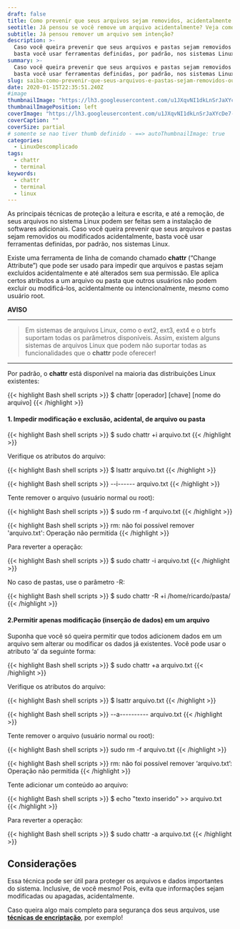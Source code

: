 ```yaml
---
draft: false
title: Como prevenir que seus arquivos sejam removidos, acidentalmente
seotitle: Já pensou se você remove um arquivo acidentalmente? Veja como prevenir que isso ocorra no Linux
subtitle: Já pensou remover um arquivo sem intenção? 
description: >-
  Caso você queira prevenir que seus arquivos e pastas sejam removidos ou modificados acidentalmente, 
  basta você usar ferramentas definidas, por padrão, nos sistemas Linux.
summary: >-
  Caso você queira prevenir que seus arquivos e pastas sejam removidos ou modificados acidentalmente, 
  basta você usar ferramentas definidas, por padrão, nos sistemas Linux.
slug: saiba-como-prevenir-que-seus-arquivos-e-pastas-sejam-removidos-ou-modificados-acidentalmente
date: 2020-01-15T22:35:51.240Z
#image
thumbnailImage: "https://lh3.googleusercontent.com/u1JXqvNI1dkLnSrJaXYcDe7-UwF9gxZirkc4Ydj_N5wJBvgRE4Zfyp-48Nt6RH_qcWzbMTUN6nxK5cx30Q=w1000-no-tmp.jpg"
thumbnailImagePosition: left
coverImage: "https://lh3.googleusercontent.com/u1JXqvNI1dkLnSrJaXYcDe7-UwF9gxZirkc4Ydj_N5wJBvgRE4Zfyp-48Nt6RH_qcWzbMTUN6nxK5cx30Q=w1000-no-tmp.jpg"
coverCaption: ""
coverSize: partial
# somente se nao tiver thumb definido - ==> autoThumbnailImage: true
categories:
  - LinuxDescomplicado
tags:
  - chattr
  - terminal
keywords:
  - chattr
  - terminal
  - linux
---
```


As principais técnicas de proteção a leitura e escrita, e até a remoção, de seus arquivos no sistema Linux podem ser feitas sem a instalação de softwares adicionais. Caso você queira prevenir que seus arquivos e pastas sejam removidos ou modificados acidentalmente, basta você usar ferramentas definidas, por padrão, nos sistemas Linux.

Existe uma ferramenta de linha de comando chamado **chattr** (&#8220;Change Attribute&#8221;) que pode ser usado para impedir que arquivos e pastas sejam excluídos acidentalmente e até alterados sem sua permissão. Ele aplica certos atributos a um arquivo ou pasta que outros usuários não podem excluir ou modificá-los, acidentalmente ou intencionalmente, mesmo como usuário root.

**AVISO**
***
> Em sistemas de arquivos Linux, como o ext2, ext3, ext4 e o btrfs suportam todas os parâmetros disponíveis. 
> Assim, existem alguns sistemas de arquivos Linux que podem não suportar todas as funcionalidades que o <strong>chattr</strong> pode oferecer!
***

Por padrão, o **chattr** está disponível na maioria das distribuições Linux existentes:

{{< highlight Bash shell scripts >}}
$ chattr [operador] [chave] [nome do arquivo]
{{< /highlight >}}

#### 1. Impedir modificação e exclusão, acidental, de arquivo ou pasta

{{< highlight Bash shell scripts >}}
$ sudo chattr +i arquivo.txt
{{< /highlight >}}

Verifique os atributos do arquivo:

{{< highlight Bash shell scripts >}}
$  lsattr arquivo.txt
{{< /highlight >}}

{{< highlight Bash shell scripts >}}
--i------ arquivo.txt
{{< /highlight >}}

Tente remover o arquivo (usuário normal ou root):

{{< highlight Bash shell scripts >}}
$  sudo rm -f arquivo.txt
{{< /highlight >}}

{{< highlight Bash shell scripts >}}
  rm: não foi possível remover 'arquivo.txt': Operação não permitida
{{< /highlight >}}

Para reverter a operação:

{{< highlight Bash shell scripts >}}
$  sudo chattr -i arquivo.txt
{{< /highlight >}}

No caso de pastas, use o parâmetro -R:

{{< highlight Bash shell scripts >}}
$  sudo chattr -R +i /home/ricardo/pasta/
{{< /highlight >}}

#### 2.Permitir apenas modificação (inserção de dados) em um arquivo

Suponha que você só queira permitir que todos adicionem dados em um arquivo sem alterar ou modificar os dados já existentes. Você pode usar o atributo &#8216;a&#8217; da seguinte forma:

{{< highlight Bash shell scripts >}}
$  sudo chattr +a arquivo.txt
{{< /highlight >}}

Verifique os atributos do arquivo:

{{< highlight Bash shell scripts >}}
$  lsattr arquivo.txt
{{< /highlight >}}

{{< highlight Bash shell scripts >}}
--a---------- arquivo.txt
{{< /highlight >}}

Tente remover o arquivo (usuário normal ou root):

{{< highlight Bash shell scripts >}}
  sudo rm -f arquivo.txt
{{< /highlight >}}

{{< highlight Bash shell scripts >}}
  rm: não foi possível remover &#8216;arquivo.txt&#8217;: Operação não permitida
{{< /highlight >}}

Tente adicionar um conteúdo ao arquivo:

{{< highlight Bash shell scripts >}}
$  echo "texto inserido" >> arquivo.txt
{{< /highlight >}}

Para reverter a operação:

{{< highlight Bash shell scripts >}}
$  sudo chattr -a arquivo.txt
{{< /highlight >}}


## Considerações

Essa técnica pode ser útil para proteger os arquivos e dados importantes do sistema. Inclusive, de você mesmo! Pois, evita que informações sejam modificadas ou apagadas, acidentalmente.

Caso queira algo mais completo para segurança dos seus arquivos, use **<a href="https://linuxdescomplicado.com.br/2016/09/saiba-como-enviar-e-receber-informacoes-criptografadas-no-linux-usando-gnupg.html" target="_blank" rel="noopener noreferrer">técnicas de encriptação</a>**, por exemplo!
